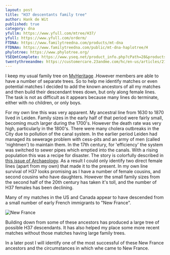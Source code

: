 ```yaml
---
layout: post
title: "H37 descentants family tree"
author: Hank de Wit
published: true
category: dna
yfullm: https://www.yfull.com/mtree/H37/
yfull: https://www.yfull.com/orderm/
FTDNA: https://www.familytreedna.com/products/mt-dna
FTDNAm: https://www.familytreedna.com/public/mt-dna-haplotree/H
phylotree: https://www.phylotree.org/
YSEQmtComplete: https://www.yseq.net/product_info.php?cPath=28&products_id=38291&osCsid=46f722a4ee1facc677c4c4839f0131bb
twentythreeandme: https://customercare.23andme.com/hc/en-us/articles/212880257-Maternal-Haplogroups-mtDNA
---
```


I keep my usual family tree on [MyHeritage](https://www.myheritage.com/) .However members are able to have a number of separate trees. So to help me identify matches or even potential matches I decided to add the known ancestors of all my matches and then build their descendant trees down, but only along female lines. The task is not as difficult as it appears because many lines do terminate, either with no children, or only boys. 

For my own line this was very apparent. My ancestral line from 1630 to 1870 lived in Leiden. Family sizes in the early half of that period were fairly small, becoming much larger during the 1700's. However the death rate was very high, particularly in the 1800's. There were many cholera outbreaks in the City due to pollution of the canal system. In the earlier period Leiden had managed its sewerage problem with cess-pits and an army of men (called 'nightmen') to maintain them. In the 17th century, for 'efficiency' the system was switched to sewer pipes which emptied into the canals. With a rising population this was a recipe for disaster. The story is colorfully described in [this issue of Archaeology](https://www.archaeology.org/issues/327-1901/letter-from/7205-letter-from-leiden). As a result I could only identify two direct female lines (apart from my own) that made it to the present. In my own line survival of H37 looks promising as I have a number of female cousins, and second cousins who have daughters. However the small family sizes from the second half of the 20th century has taken it's toll, and the number of H37 females has been declining.

Many of my matches in the US and Canada appear to have descended from a small number of early French immigrants to "New France". 

![New France](https://d3d0lqu00lnqvz.cloudfront.net/media/media/83a4a542-c31c-4393-8ec9-eb4ddec38948.jpg)

Building down from some of these ancestors has produced a large tree of possible H37 descendants. It has also helped my place some more recent matches without those matches having large family trees.

In a later post I will identify one of the most successful of these New France ancestors and the circumstances in which whe came to New France.
